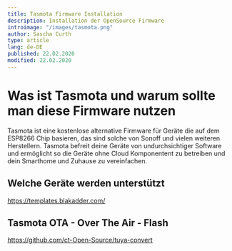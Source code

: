 ```yaml
---
title: Tasmota Firmware Installation
description: Installation der OpenSource Firmware
introimage: "/images/tasmota.png"
author: Sascha Curth
type: article
lang: de-DE
published: 22.02.2020
modified: 22.02.2020
---
```

# Was ist Tasmota und warum sollte man diese Firmware nutzen
Tasmota ist eine kostenlose alternative Firmware für Geräte die auf dem ESP8266 Chip basieren, das sind solche von Sonoff und vielen weiteren Herstellern. Tasmota befreit deine Geräte von undurchsichtiger Software und ermöglicht so die Geräte ohne Cloud Komponentent zu betreiben und dein Smarthome und Zuhause zu vereinfachen.

## Welche Geräte werden unterstützt
https://templates.blakadder.com/


## Tasmota OTA - Over The Air - Flash
https://github.com/ct-Open-Source/tuya-convert

